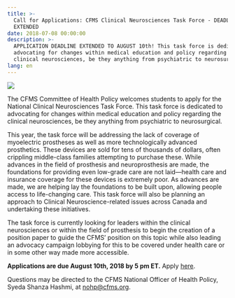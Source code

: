 ```yaml
---
title: >-
  Call for Applications: CFMS Clinical Neurosciences Task Force - DEADLINE
  EXTENDED
date: 2018-07-08 00:00:00
description: >-
  APPLICATION DEADLINE EXTENDED TO AUGUST 10th! This task force is dedicated to
  advocating for changes within medical education and policy regarding the
  clinical neurosciences, be they anything from psychiatric to neurosurgical.
lang: en
---
```


![](/uploads/clinical-neurosciences-tf-extended.jpg)

The CFMS Committee of Health Policy welcomes students to apply for the National Clinical Neurosciences Task Force. This task force is dedicated to advocating for changes within medical education and policy regarding the clinical neurosciences, be they anything from psychiatric to neurosurgical.

This year, the task force will be addressing the lack of coverage of myoelectric prostheses as well as more technologically advanced prosthetics. These devices are sold for tens of thousands of dollars, often crippling middle-class families attempting to purchase these. While advances in the field of prosthesis and neuroprosthesis are made, the foundations for providing even low-grade care are not laid—health care and insurance coverage for these devices is extremely poor. As advances are made, we are helping lay the foundations to be built upon, allowing people access to life-changing care. This task force will also be planning an approach to Clinical Neuroscience-related issues across Canada and undertaking these initiatives.

The task force is currently looking for leaders within the clinical neurosciences or within the field of prosthesis to begin the creation of a position paper to guide the CFMS’ position on this topic while also leading an advocacy campaign lobbying for this to be covered under health care or in some other way made more accessible.&nbsp;

**Applications are due August 10th, 2018 by 5 pm ET.** Apply [here](https://goo.gl/forms/xjav0kAEx4ZXZarG2).

Questions may be directed to the CFMS National Officer of Health Policy, Syeda Shanza Hashmi, at [nohp@cfms.org](mailto:nohp@cfms.org).

&nbsp;

&nbsp;
